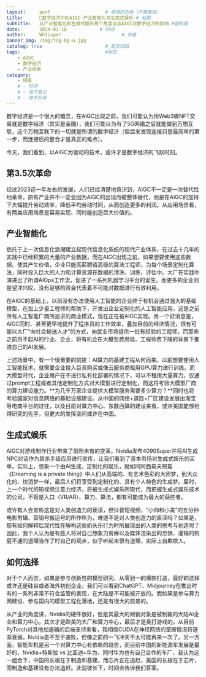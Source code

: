 ```yaml
---
layout:     post                    # 使用的布局（不需要改）
title:      🤖数字经济中的AIGC-产业智能化与生成式娱乐	# 标题 
subtitle:   从产业智能化和生成式娱乐两个角度谈谈AIGC对数字经济的影响 #副标题
date:       2024-01-10            # 时间
author:     Wh1isper                      # 作者
banner_img: /img/tag-bg-o.jpg
catalog: true                       # 是否归档
tags:                               #标签
    - AIGC
    - 数字经济
    - 产业观察
category:
    - 随笔
    # - 时评
    # - 读书笔记
    # - 技术分享
---
```


数字经济是一个很大的概念，在AIGC出现之前，我们可能认为用Web3做NFT交易就是数字经济（其实是金融），我们可能以为有了5G网络之后就能做到万物互联，这个万物互联下的一切就是所谓的数字经济（但后来发现连接只是最简单的第一步，而连接后的整合才是真正的难点）。

今天，我们看到，以AIGC为驱动的技术，或许才是数字经济的飞跃时刻。

## 第3.5次革命

经过2023这一年左右的发展，人们已经清楚地意识到，AIGC不一定是一次替代性地革命，原有产业并不一定会因为AIGC的出现而被整体替代，而是在AIGC的加持下大幅提升劳动效率，降低平均劳动时间，从而创造更多的利润。从应用场景看，有两类应用场景是容易实现、同时能创造巨大价值的。

## 产业智能化

依托于上一次信息化浪潮建立起现代信息化系统的现代产业体系，在过去十几年的实践中已经积累的大量的产业数据，而在AIGC出现之前，如果想要使用这些数据、使其产生价值，企业只能高薪聘请高级的算法工程师，为每个场景定制化算法，同时投入巨大的人力和计算资源在数据的清洗、训练、评估中。大厂在实践中演进出了所谓AIOps工作流，促进了一系列机器学习平台的诞生。而更多的企业则是望洋兴叹，没有足够的资金代表着不可能对数据进行有效利用。

在AIGC的基础上，以前没有办法使用人工智能的企业终于有机会通过强大的基础模型，在加上少量工程师的帮助下，开发出企业定制化的人工智能应用，这是之前所有人工智能厂商所追求的商业模式，现在正在被AIGC实现。另一个好消息是，AIGC同时、甚至更早地提升了程序员的工作效率，叠加目前的经济情况，很有可能以大厂“向社会输送人才”的方式，向就业市场提供一批有经验的工程师。而那些之前用不起AI的行业、企业，将有机会在大模型费用低、工程师费下降的背景下推进自己的AI发展。

上述场景中，有一个很重要的前提：AI算力的基建工程从何而来。以前想要使用人工智能技术，就需要企业投入巨资购买或像云服务商租用GPU算力进行训练。而大模型时代，企业用户在不进行私有化部署的情况下，可以不租用大量算力，仅通过prompt工程或者其他定制化方式对大模型进行定制化，而这将考验大模型厂商的算力建设能力。**为几千万家企业提供大模型服务需要多少算力？**同时也将考验国家对信息网络的基础设施建设。从中国的网络+道路+厂区建设发展出淘宝等电商平台的过往，以及目前对算力中心、东数西算的建设来看，或许美国能够抢得研究的先手，但更大的发挥空间或许在中国。


## 生成式娱乐

AIGC对游戏制作行业带来了前所未有的变革，Nvidia发布4090Super并将AI生成NPC对话作为其杀手级应用进行宣传，让我们看到了资本市场对生成式娱乐的买单。实际上，想象一个由AI生成、定制化的娱乐，就如同阿西莫夫短篇《Dreaming is a private thing》中人们从高端的、有艺术色彩的大师梦，到大众化的、快消梦一样，最后人们将享受到定制化的、具有个人特色的生成梦。届时，上一个时代的短视频注意力经济，将被生成式娱乐所取代，而把握生成式娱乐技术的公司，不管是入口（VR/AR）、算力、算法，都有可能成为最大的获胜者。

或许有人会宣称这是对人类创造力的亵渎，但抖音短视频，“小帅和小美”的五分钟电影剪辑、营销号搬运号的所作所为，难道不是对人类创造力的亵渎吗？如果是，那有如何解释后现代性在解构这些奶头乐行为时所展现出的人类的思考与创造呢？因此，我个人认为是有些人将对自己想象力贫瘠以及媒体渲染出的恐惧、灌输的狗屁不通的道理当作了时自己的观点，似乎听起来很有道理，实际上自欺欺人。

## 如何选择

对于个人而言，如果是参与创新性的模型研究、从零到一的爆款打造，最好的选择或许还是硅谷或者海外初创企业。我们可以看到ChatGPT、Midjourney在推出时有的一系列非常不符合监管的表现，在大陆是不可能被开放的。而如果是参与算力网建设、参与国内的模型工程化落地，还是有很大的前景的。

从产业的角度讲，Nvidia的硬件很好，但是其最大的倾销对象是被制裁的大陆AI企业和算力中心，其次才是欧美的大厂和算力中心，最后才是臭打游戏的。从目前PyTorch对其他加速器的后端支持来看，我相信CUDA在神经网络的垄断情况将逐渐衰弱，Nvidia虽不至于速败，但像之前的一飞冲天不太可能再来一次了。另一方面，智能车机是另一个对算力中心有依赖的趋势，而目前中国的新能源车发展是最好的，Nvidia+特斯拉 vs 比亚迪+华为，同时华为也有自己合作的车厂，我认为这一组合下，中国的长板在于制造和基建，而芯片正在追赶，美国的长板在于芯片，而制造和基建没有办法追赶。此消彼长下，时间会告诉我们答案。
